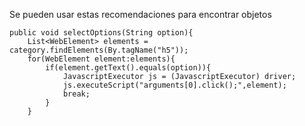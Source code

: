 Se pueden usar estas recomendaciones para encontrar objetos

  

    public void selectOptions(String option){
        List<WebElement> elements = category.findElements(By.tagName("h5"));
        for(WebElement element:elements){
            if(element.getText().equals(option)){
                JavascriptExecutor js = (JavascriptExecutor) driver;
                js.executeScript("arguments[0].click();",element);
                break;
            }
        }


